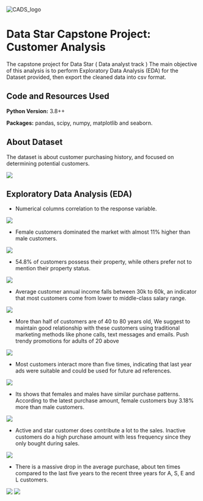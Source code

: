 ![CADS_logo](https://github.com/aimanraz/datastar_capstone/blob/main/img/cads-logo.png)
# Data Star Capstone Project: Customer Analysis
The capstone project for Data Star ( Data analyst track )
The main objective of this analysis is to perform Exploratory Data Analysis (EDA) for the Dataset provided, then export the cleaned data into csv format.

## Code and Resources Used 
**Python Version:** 3.8++

**Packages:** pandas, scipy, numpy, matplotlib and seaborn.

## About Dataset
The dataset is about customer purchasing history, and focused on determining potential customers.

![](https://github.com/aimanraz/datastar_capstone/blob/main/img/MicrosoftTeams-image.png)

## Exploratory Data Analysis (EDA)

* Numerical columns correlation to  the response variable. 

![](https://github.com/aimanraz/datastar_capstone/blob/main/img/correlation_to_response_variable.png)

* Female customers dominated the market with almost 11% higher than male customers.

![](https://github.com/aimanraz/datastar_capstone/blob/main/img/gender_proportion.png)

* 54.8% of customers possess their property, while others prefer not to mention their property status.

![](https://github.com/aimanraz/datastar_capstone/blob/main/img/property_owned.png)

* Average customer annual income falls between 30k to 60k, an indicator that most customers come from lower to middle-class salary range.

![](https://github.com/aimanraz/datastar_capstone/blob/main/img/ann_income_distribution.png)

* More than half of customers are of 40 to 80 years old, We suggest to maintain good relationship with these customers using traditional marketing methods like phone calls, text messages and emails. Push trendy promotions for adults of 20 above

![](https://github.com/aimanraz/datastar_capstone/blob/main/img/age_distribution.png)

* Most customers interact more than five times, indicating that last year ads were suitable and could be used for future ad references.

![](https://github.com/aimanraz/datastar_capstone/blob/main/img/res_last_year_promotional.png)

* Its shows that females and males have similar purchase patterns. According to the latest purchase amount, female customers buy 3.18% more than male customers.

![](https://github.com/aimanraz/datastar_capstone/blob/main/img/purchase_regards%20to_gender.png)

* Active and star customer does contribute a lot to the sales. Inactive customers do a high purchase amount with less frequency since they only bought during sales.

![](https://github.com/aimanraz/datastar_capstone/blob/main/img/pur_regard_status.png)

* There is a massive drop in the average purchase, about ten times compared to the last five years to the recent three years for A, S, E and L customers.

![](https://github.com/aimanraz/datastar_capstone/blob/main/img/pur_by_status_3years.JPG)
![](https://github.com/aimanraz/datastar_capstone/blob/main/img/pur_by_status_5years.JPG)

